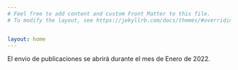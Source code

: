 ```yaml
---
# Feel free to add content and custom Front Matter to this file.
# To modify the layout, see https://jekyllrb.com/docs/themes/#overriding-theme-defaults   mediante este [enlace](https://easychair.org/conferences/?conf=jnic2019).    


layout: home
---
```


El envio de publicaciones se abrirá durante el mes de Enero de 2022.
<!--
Llamada a la participación en las <b>VII <span style="color:#e3041e">J</span>ornadas <span style="color:#e3041e">N</span>acionales de <span style="color:#e3041e">I</span>nvestigación en <span style="color:#e3041e">C</span>iberseguridad (<span style="color:#e3041e">JNIC</span>)</b>


Las Jornadas, organizadas de forma conjunta con INCIBE, se centrarán fundamentalmente en tres áreas de trabajo:

1 - __Investigación en ciberseguridad__. Se consideran los siguientes tipos de contribución:

*  Artículos largos (máximo 8 páginas) correspondientes a contribuciones científicas originales, ya consolidadas y contrastadas.
*  Resúmenes extendidos (máximo 2 páginas) con resultados científicos muy relevantes, y publicados durante los años 2019, 2020 y 2021. En este caso, se ha de indicar el título y el congreso o la revista donde fue publicado. 

2 - __Formación e innovación educativa en ciberseguridad__. En este caso, se espera un único tipo de contribución como artículo largo (máximo 8 páginas).

3 - __Programa de transferencia tecnológica__ (certamen de retos científicos). [Más información](https://transferencia.jnic.es/edicion-2019-20).
 
Aparte de esto, se considerarán resultados de __TFMs y Tesis Doctorales__ sobre ciberseguridad que deseen presentarse a la “Edición de Premios RENIC de Investigación en Ciberseguridad” que se concederá durante las Jornadas. [Ver bases y fechas](https://www.renic.es/es/convocados-los-premios-de-investigacion-en-ciberseguridad-2021). -->
<!--
__Fecha límite__ de recepción de trabajos:  _28/03/2021 (para tanto a artículos como resúmenes extendidos)_. -->
<!--
El envío de contribuciones se realizará a través de la plataforma EasyChair, mediante este [enlace](https://easychair.org/conferences/?conf=jnic2021).

Toda participación en las JNIC2022 estará sujeta a la aceptación de las [bases de participación]({{site.url}}/bases).
Independientemente del tipo de contribución (en investigación y en formación e innovación educativa), los autores se deben comprometer a presentar los trabajos aceptados durante las Jornadas. 

Todas las contribuciones (que podrán ser en español o en inglés) seguirán el estilo __IEEEtrans__ dispuesto para JNIC tanto en formato [Latex]({{site.url}}/assets/jnic2022_trabajos_latex.zip) como en formato [MS WORD]({{site.url}}/assets/jnic2022_trabajos_word.zip).-->
<!--El tamaño del póster debería ser A0 en formato vertical (841 mm ancho x 1189 mm alto).  -->
<!--
__Las versiones extendidas de los mejores artículos en investigación en ciberseguridad podrán enviarse a Special Issues de revistas indexadas en el JCR en posiciones relevantes. Los detalles se irán comunicando próximamente.__
-->
<!--
__Las versiones extendidas de los mejores artículos podrán enviarse a Special Issues de revistas indexadas en el JCR en posiciones relevantes tales como [Applied Sciences MDPI](https://www.mdpi.com/journal/applsci/special_issues/Cybersecurity_Opportunities) (Q2) y [electronics MDPI](https://www.mdpi.com/journal/electronics/special_issues/Cybersecurity_defense) (Q2).__ -->
